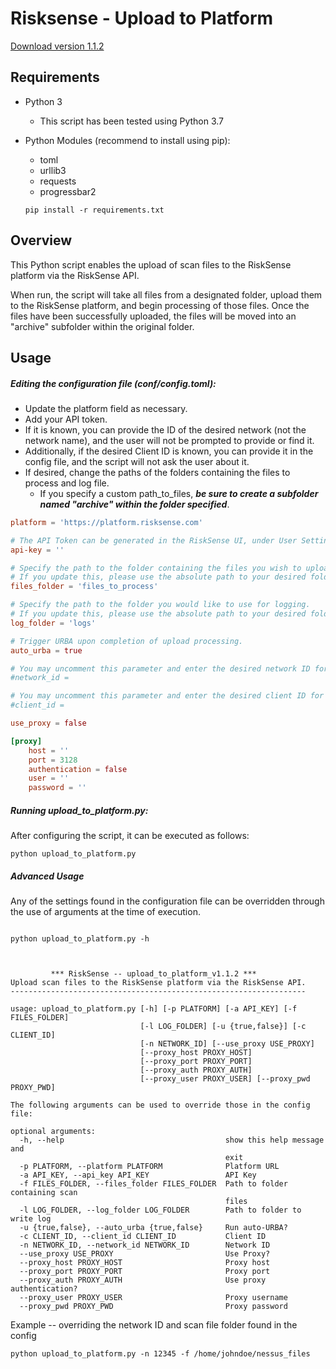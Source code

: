 # Risksense - Upload to Platform

[Download version 1.1.2](https://github.com/risksense/upload_to_platform/releases/download/v1.1.2/upload_to_platform-v1.1.2.zip)

## Requirements

 - Python 3
    - This script has been tested using Python 3.7
 - Python Modules (recommend to install using pip):
    - toml
    - urllib3
    - requests
    - progressbar2
   
   `pip install -r requirements.txt`

## Overview
This Python script enables the upload of scan files to the RiskSense platform via the RiskSense API.

When run, the script will take all files from a designated folder, upload them to the RiskSense 
platform, and begin processing of those files.  Once the files have been successfully uploaded, 
the files will be moved into an "archive" subfolder within the original folder.


## Usage

##### Editing the configuration file (conf/config.toml):
 - Update the platform field as necessary.  
 - Add your API token.  
 - If it is known, you can provide the ID of the desired network (not the network name), and the user 
   will not be prompted to provide or find it.
 - Additionally, if the desired Client ID is known, you can provide it in the config file, and the 
   script will not ask the user about it.
 - If desired, change the paths of the folders containing the files to process and log file.
   - If you specify a custom path_to_files, ___be sure to create a subfolder named "archive" 
     within the folder specified___.

```toml
platform = 'https://platform.risksense.com'

# The API Token can be generated in the RiskSense UI, under User Settings.
api-key = ''

# Specify the path to the folder containing the files you wish to upload.
# If you update this, please use the absolute path to your desired folder.
files_folder = 'files_to_process'

# Specify the path to the folder you would like to use for logging.
# If you update this, please use the absolute path to your desired folder.
log_folder = 'logs'

# Trigger URBA upon completion of upload processing.
auto_urba = true

# You may uncomment this parameter and enter the desired network ID for your upload here if you already know it.
#network_id =

# You may uncomment this parameter and enter the desired client ID for your upload here if you already know it.
#client_id =

use_proxy = false

[proxy]
    host = ''
    port = 3128
    authentication = false
    user = ''
    password = ''

```


##### Running upload_to_platform.py:

After configuring the script, it can be executed as follows:
```commandline
python upload_to_platform.py
```

##### Advanced Usage
Any of the settings found in the configuration file can be overridden through the use of arguments 
at the time of execution.
```commandline

python upload_to_platform.py -h



         *** RiskSense -- upload_to_platform_v1.1.2 ***
Upload scan files to the RiskSense platform via the RiskSense API.
------------------------------------------------------------------

usage: upload_to_platform.py [-h] [-p PLATFORM] [-a API_KEY] [-f FILES_FOLDER]
                             [-l LOG_FOLDER] [-u {true,false}] [-c CLIENT_ID]
                             [-n NETWORK_ID] [--use_proxy USE_PROXY]
                             [--proxy_host PROXY_HOST]
                             [--proxy_port PROXY_PORT]
                             [--proxy_auth PROXY_AUTH]
                             [--proxy_user PROXY_USER] [--proxy_pwd PROXY_PWD]

The following arguments can be used to override those in the config file:

optional arguments:
  -h, --help                                    show this help message and
                                                exit
  -p PLATFORM, --platform PLATFORM              Platform URL
  -a API_KEY, --api_key API_KEY                 API Key
  -f FILES_FOLDER, --files_folder FILES_FOLDER  Path to folder containing scan
                                                files
  -l LOG_FOLDER, --log_folder LOG_FOLDER        Path to folder to write log
  -u {true,false}, --auto_urba {true,false}     Run auto-URBA?
  -c CLIENT_ID, --client_id CLIENT_ID           Client ID
  -n NETWORK_ID, --network_id NETWORK_ID        Network ID
  --use_proxy USE_PROXY                         Use Proxy?
  --proxy_host PROXY_HOST                       Proxy host
  --proxy_port PROXY_PORT                       Proxy port
  --proxy_auth PROXY_AUTH                       Use proxy authentication?
  --proxy_user PROXY_USER                       Proxy username
  --proxy_pwd PROXY_PWD                         Proxy password

```

Example -- overriding the network ID and scan file folder found in the config
```commandline
python upload_to_platform.py -n 12345 -f /home/johndoe/nessus_files
```
